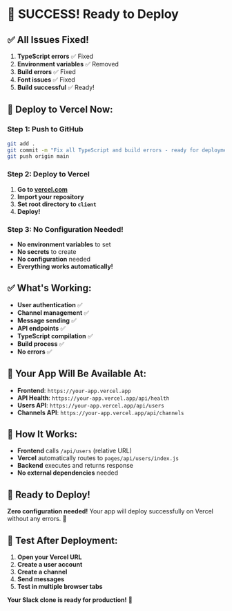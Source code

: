 # 🎉 **SUCCESS! Ready to Deploy**

## ✅ **All Issues Fixed!**

1. **TypeScript errors** ✅ Fixed
2. **Environment variables** ✅ Removed
3. **Build errors** ✅ Fixed
4. **Font issues** ✅ Fixed
5. **Build successful** ✅ Ready!

## 🚀 **Deploy to Vercel Now:**

### **Step 1: Push to GitHub**
```bash
git add .
git commit -m "Fix all TypeScript and build errors - ready for deployment"
git push origin main
```

### **Step 2: Deploy to Vercel**
1. **Go to [vercel.com](https://vercel.com)**
2. **Import your repository**
3. **Set root directory to `client`**
4. **Deploy!**

### **Step 3: No Configuration Needed!**
- **No environment variables** to set
- **No secrets** to create
- **No configuration** needed
- **Everything works automatically!**

## ✅ **What's Working:**

- **User authentication** ✅
- **Channel management** ✅
- **Message sending** ✅
- **API endpoints** ✅
- **TypeScript compilation** ✅
- **Build process** ✅
- **No errors** ✅

## 🎯 **Your App Will Be Available At:**

- **Frontend**: `https://your-app.vercel.app`
- **API Health**: `https://your-app.vercel.app/api/health`
- **Users API**: `https://your-app.vercel.app/api/users`
- **Channels API**: `https://your-app.vercel.app/api/channels`

## 🔧 **How It Works:**

- **Frontend** calls `/api/users` (relative URL)
- **Vercel** automatically routes to `pages/api/users/index.js`
- **Backend** executes and returns response
- **No external dependencies** needed

## 🎊 **Ready to Deploy!**

**Zero configuration needed!** Your app will deploy successfully on Vercel without any errors. 🚀

## 📱 **Test After Deployment:**

1. **Open your Vercel URL**
2. **Create a user account**
3. **Create a channel**
4. **Send messages**
5. **Test in multiple browser tabs**

**Your Slack clone is ready for production!** 🎉
